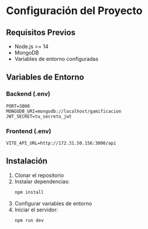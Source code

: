 # Configuración del Proyecto

## Requisitos Previos

- Node.js >= 14
- MongoDB
- Variables de entorno configuradas

## Variables de Entorno

### Backend (.env)
```env
PORT=3000
MONGODB_URI=mongodb://localhost/gamificacion
JWT_SECRET=tu_secreto_jwt
```

### Frontend (.env)
```env
VITE_API_URL=http://172.31.50.156:3000/api
```

## Instalación

1. Clonar el repositorio
2. Instalar dependencias:
   ```bash
   npm install
   ```
3. Configurar variables de entorno
4. Iniciar el servidor:
   ```bash
   npm run dev
   ```